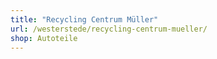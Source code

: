 ```yaml
---
title: "Recycling Centrum Müller"
url: /westerstede/recycling-centrum-mueller/
shop: Autoteile
---
```

